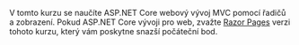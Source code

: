 V tomto kurzu se naučíte ASP.NET Core webový vývoj MVC pomocí řadičů a zobrazení. Pokud ASP.NET Core vývoji pro web, zvažte [Razor Pages](xref:tutorials/razor-pages/razor-pages-start) verzi tohoto kurzu, který vám poskytne snazší počáteční bod.
